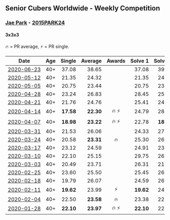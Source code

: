 <style>table {white-space: nowrap;}</style>

## Senior Cubers Worldwide - Weekly Competition
### [Jae Park](../jae_park.md) - [2015PARK24](https://www.worldcubeassociation.org/persons/2015PARK24?event=333)
#### 3x3x3

🔥 = PR average, ⚡ = PR single.

| Date | Age | Single | Average | Awards | Solve 1 | Solve 2 | Solve 3 | Solve 4 | Solve 5 | Video |
| :--: | :--: | --: | --: | :--: | --: | --: | --: | --: | --: | :-- |
| [2020-06-23](../../results/333/2020-06-23.md) | 40+ | 37.08 | 38.65 |  | 37.08 | 39.67 | 38.62 | 38.71 | 38.61 | [Link](https://www.facebook.com/events/722150235200875/permalink/722975191785046/) |
| [2020-05-12](../../results/333/2020-05-12.md) | 40+ | 21.35 | 24.32 |  | 21.35 | 24.93 | DNF | 24.84 | 23.18 | [Link](https://www.facebook.com/events/546188069600739/permalink/547732242779655/) |
| [2020-05-05](../../results/333/2020-05-05.md) | 40+ | 20.75 | 23.44 |  | 20.75 | 23.53 | 23.37 | 24.25 | 23.41 | [Link](https://www.facebook.com/events/3313106775587396/permalink/3314665742098166/) |
| [2020-04-28](../../results/333/2020-04-28.md) | 40+ | 23.24 | 26.83 |  | 28.45 | 25.24 | 39.68 | 26.79 | 23.24 | [Link](https://www.facebook.com/events/535188653858103/permalink/538386903538278/) |
| [2020-04-21](../../results/333/2020-04-21.md) | 40+ | 21.76 | 24.76 |  | 25.41 | 24.38 | 26.25 | 24.49 | 21.76 | [Link](https://www.facebook.com/events/880278499062375/permalink/881342645622627/) |
| [2020-04-14](../../results/333/2020-04-14.md) | 40+ | **17.58** | **22.30** | 🔥 ⚡ | 24.79 | 28.25 | 21.45 | **17.58** | 20.67 | [Link](https://www.facebook.com/events/982619255468618/permalink/985441481853062/) |
| [2020-04-07](../../results/333/2020-04-07.md) | 40+ | **18.98** | **23.22** | 🔥 ⚡ | 22.78 | **18.98** | 23.52 | 23.36 | 24.85 | [Link](https://www.facebook.com/events/510082903229069/permalink/511246483112711/) |
| [2020-03-31](../../results/333/2020-03-31.md) | 40+ | 21.53 | 26.06 |  | 24.33 | 27.26 | 46.66 | 21.53 | 26.59 | [Link](https://www.facebook.com/events/207898257161923/permalink/211079216843827/) |
| [2020-03-24](../../results/333/2020-03-24.md) | 40+ | 20.58 | **23.31** | 🔥 | 25.30 | 26.19 | 23.23 | 20.58 | 21.40 | [Link](https://www.facebook.com/events/524456301543611/permalink/527707584551816/) |
| [2020-03-17](../../results/333/2020-03-17.md) | 40+ | 23.12 | 24.59 |  | 24.91 | 23.75 | 25.11 | 23.12 | 27.78 | [Link](https://www.facebook.com/events/280686576235146/permalink/282217809415356/) |
| [2020-03-10](../../results/333/2020-03-10.md) | 40+ | 22.10 | 25.15 |  | 29.75 | 26.59 | 22.10 | 23.52 | 25.34 | [Link](https://www.facebook.com/events/164742401163863/permalink/164836874487749/) |
| [2020-03-03](../../results/333/2020-03-03.md) | 40+ | 20.49 | 23.71 |  | 26.31 | 21.92 | 25.03 | 20.49 | 24.17 | [Link](https://www.facebook.com/events/241721610185997/permalink/242049530153205/) |
| [2020-02-25](../../results/333/2020-02-25.md) | 40+ | 23.60 | 25.50 |  | 25.45 | 26.38 | 24.68 | 28.92 | 23.60 | [Link](https://www.facebook.com/events/196320811461109/permalink/196530664773457/) |
| [2020-02-18](../../results/333/2020-02-18.md) | 40+ | 19.79 | 26.07 |  | 24.59 | 26.26 | 19.79 | 29.10 | 27.36 | [Link](https://www.facebook.com/events/2558750947697073/permalink/2561762737395894/) |
| [2020-02-11](../../results/333/2020-02-11.md) | 40+ | **19.62** | 23.99 | ⚡ | **19.62** | 24.74 | 29.89 | 20.84 | 26.39 | [Link](https://www.facebook.com/events/616423959107229/permalink/616661212416837/) |
| [2020-02-04](../../results/333/2020-02-04.md) | 40+ | 22.50 | **23.58** | 🔥 | 23.38 | 22.50 | 24.65 | 22.71 | 25.90 | [Link](https://www.facebook.com/groups/1604105099735401/permalink/2135450339934205/) |
| [2020-01-28](../../results/333/2020-01-28.md) | 40+ | **22.10** | **23.97** | 🔥 ⚡ | **22.10** | 22.12 | 27.69 | - | - | [Link](https://www.facebook.com/100017395687396/videos/558635781392940/) |


<!-- Global site tag (gtag.js) - Google Analytics -->
<script async src="https://www.googletagmanager.com/gtag/js?id=UA-86348435-3"></script>
<script>window.dataLayer = window.dataLayer || []; function gtag() {dataLayer.push(arguments);} gtag('js', new Date()); gtag('config', 'UA-86348435-3');</script>
